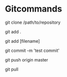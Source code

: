 # Gitcommands



git clone /path/to/repository

git add . 

git add [filename]

git commit -m 'test commit'

git push origin master 

git pull
